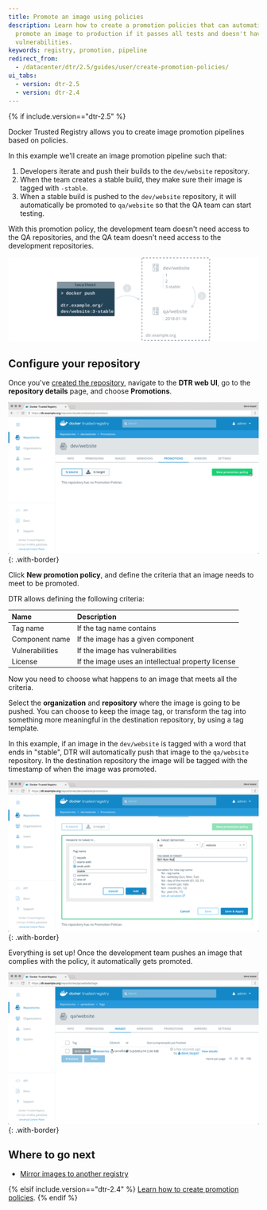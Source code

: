 ```yaml
---
title: Promote an image using policies
description: Learn how to create a promotion policies that can automatically
  promote an image to production if it passes all tests and doesn't have
  vulnerabilities.
keywords: registry, promotion, pipeline
redirect_from:
  - /datacenter/dtr/2.5/guides/user/create-promotion-policies/
ui_tabs:
  - version: dtr-2.5
  - version: dtr-2.4
---
```


{% if include.version=="dtr-2.5" %}

Docker Trusted Registry allows you to create image promotion pipelines based on
policies.

In this example we'll create an image promotion pipeline such that:

1. Developers iterate and push their builds to the `dev/website` repository.
2. When the team creates a stable build, they make sure their image is tagged
with `-stable`.
3. When a stable build is pushed to the `dev/website` repository, it will
automatically be promoted to `qa/website` so that the QA team can start testing.

With this promotion policy, the development team doesn't need access to the
QA repositories, and the QA team doesn't need access to the development
repositories.

![promotion example](../../images/internal-promotion-1.svg)

## Configure your repository

Once you've [created the repository](../manage-images/index.md), navigate to
the **DTR web UI**, go to the **repository details** page, and choose
**Promotions**.

![repository policies](../../images/internal-promotion-2.png){: .with-border}

Click **New promotion policy**, and define the criteria that an image needs
to meet to be promoted.

DTR allows defining the following criteria:

| Name            | Description                                        |
|:----------------|:---------------------------------------------------|
| Tag name        | If the tag name contains                           |
| Component name  | If the image has a given component                 |
| Vulnerabilities | If the image has vulnerabilities                   |
| License         | If the image uses an intellectual property license |

Now you need to choose what happens to an image that meets all the criteria.

Select the **organization** and **repository** where the image is going to be
pushed. You can choose to keep the image tag, or transform the tag into
something more meaningful in the destination repository, by using a tag template.

In this example, if an image in the `dev/website` is tagged with a word that
ends in "stable", DTR will automatically push that image to the `qa/website`
repository. In the destination repository the image will be tagged with the
timestamp of when the image was promoted.

![repository with policies](../../images/internal-promotion-3.png){: .with-border}

Everything is set up! Once the development team pushes an image that complies
with the policy, it automatically gets promoted.

![tag promoted](../../images/internal-promotion-4.png){: .with-border}

## Where to go next

* [Mirror images to another registry](push-mirror.md)

{% elsif include.version=="dtr-2.4" %}
[Learn how to create promotion policies](/datacenter/dtr/2.4/guides/user/create-promotion-policies.md).
{% endif %}
